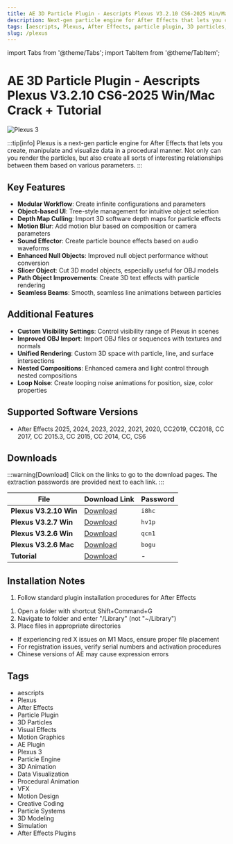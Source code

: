 ```yaml
---
title: AE 3D Particle Plugin - Aescripts Plexus V3.2.10 CS6-2025 Win/Mac Crack + Tutorial
description: Next-gen particle engine for After Effects that lets you create, manipulate and visualize data in a procedural manner with advanced 3D capabilities.
tags: [aescripts, Plexus, After Effects, particle plugin, 3D particles, visual effects, motion graphics, AE plugin, Plexus 3]
slug: /plexus
---
```

import Tabs from '@theme/Tabs';
import TabItem from '@theme/TabItem';

<!--Last updated: Sep 17 2025-->

# AE 3D Particle Plugin - Aescripts Plexus V3.2.10 CS6-2025 Win/Mac Crack + Tutorial

![Plexus 3](https://www.gfxcamp.com/wp-content/uploads/2016/07/Plexus-3.jpg)

:::tip[info]
Plexus is a next-gen particle engine for After Effects that lets you create, manipulate and visualize data in a procedural manner. Not only can you render the particles, but also create all sorts of interesting relationships between them based on various parameters.
:::

## Key Features

- **Modular Workflow**: Create infinite configurations and parameters
- **Object-based UI**: Tree-style management for intuitive object selection
- **Depth Map Culling**: Import 3D software depth maps for particle effects
- **Motion Blur**: Add motion blur based on composition or camera parameters
- **Sound Effector**: Create particle bounce effects based on audio waveforms
- **Enhanced Null Objects**: Improved null object performance without conversion
- **Slicer Object**: Cut 3D model objects, especially useful for OBJ models
- **Path Object Improvements**: Create 3D text effects with particle rendering
- **Seamless Beams**: Smooth, seamless line animations between particles

## Additional Features

- **Custom Visibility Settings**: Control visibility range of Plexus in scenes
- **Improved OBJ Import**: Import OBJ files or sequences with textures and normals
- **Unified Rendering**: Custom 3D space with particle, line, and surface intersections
- **Nested Compositions**: Enhanced camera and light control through nested compositions
- **Loop Noise**: Create looping noise animations for position, size, color properties

## Supported Software Versions

- After Effects 2025, 2024, 2023, 2022, 2021, 2020, CC2019, CC2018, CC 2017, CC 2015.3, CC 2015, CC 2014, CC, CS6

## Downloads

:::warning[Download]
Click on the links to go to the download pages. The extraction passwords are provided next to each link.
:::

| File | Download Link | Password |
| ---- | ------------- | -------- |
| **Plexus V3.2.10 Win** | [Download](https://pan.baidu.com/s/1Rf8ucWGBbS1ka108X3k6kQ?pwd=i8hc) | `i8hc` |
| **Plexus V3.2.7 Win** | [Download](https://pan.baidu.com/s/1b90US5h9qdIUC0hzX5n7xg?pwd=hv1p) | `hv1p` |
| **Plexus V3.2.6 Win** | [Download](https://pan.baidu.com/s/11X9KCJYLiyoa7IAGRbVUTw?pwd=qcn1) | `qcn1` |
| **Plexus V3.2.6 Mac** | [Download](https://pan.baidu.com/s/15m43xu-q_eD-cBhZ6XMbeQ?pwd=bogu) | `bogu` |
| **Tutorial** | [Download](http://pan.baidu.com/s/1mhUTyZY) | - |

## Installation Notes

<Tabs>
  <TabItem value="windows" label="Windows Installation" default>
    <ol>
      <li>Follow standard plugin installation procedures for After Effects</li>
    </ol>
  </TabItem>
  <TabItem value="mac" label="Mac Installation">
    <ol>
      <li>Open a folder with shortcut Shift+Command+G</li>
      <li>Navigate to folder and enter "/Library" (not "~/Library")</li>
      <li>Place files in appropriate directories</li>
    </ol>
  </TabItem>
 <TabItem value="troubleshooting" label="Troubleshooting">
    <ul>
      <li>If experiencing red X issues on M1 Macs, ensure proper file placement</li>
      <li>For registration issues, verify serial numbers and activation procedures</li>
      <li>Chinese versions of AE may cause expression errors</li>
    </ul>
  </TabItem>
</Tabs>

## Tags

- aescripts
- Plexus
- After Effects
- Particle Plugin
- 3D Particles
- Visual Effects
- Motion Graphics
- AE Plugin
- Plexus 3
- Particle Engine
- 3D Animation
- Data Visualization
- Procedural Animation
- VFX
- Motion Design
- Creative Coding
- Particle Systems
- 3D Modeling
- Simulation
- After Effects Plugins
